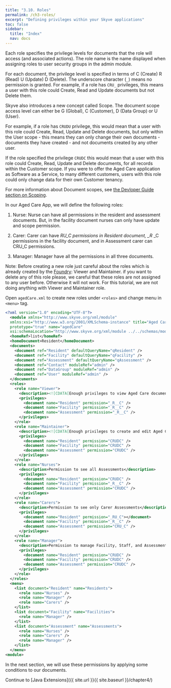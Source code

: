 ```yaml
---
title: "3.10. Roles"
permalink: /ch3-roles/
excerpt: "Defining privileges within your Skyve applications"
toc: false
sidebar:
  title: "Index"
  nav: docs
---
```


Each role specifies the privilege levels for documents that the role will access (and associated actions). The role name is the name displayed when assigning roles to user security groups in the admin module.

For each document, the privilege level is specified in terms of C (Create) R (Read) U (Update) D (Delete). The underscore character (`_`) means no permission is granted.
For example, if a role has `CRU_` privileges, this means a user with this role could Create, Read and Update documents but not Delete them.

Skyve also introduces a new concept called Scope. The document scope access level can either be G (Global), C (Customer), D (Data Group) or U (User).

For example, if a role has `CRUDU` privilege, this would mean that a user with this role could Create, Read, Update and Delete documents, but only within the User scope - this means they can only change their own documents - documents they have created - and not documents created by any other user.

If the role specified the privilege `CRUDC` this would mean that a user with this role could Create, Read, Update and Delete documents, for all records within the Customer scope. If you were to offer the Aged Care application as Software as a Service, to many different customers, users with this role could only change data for their own Customer tenancy.

For more information about Document scopes, see [the Devloper Guide section on Scoping](https://skyvers.github.io/skyve-dev-guide/concepts/#document-scoping).

In our Aged Care App, we will define the following roles:

1. Nurse: Nurse can have all permissions in the resident and assessment documents. But, in the facility document nurses can only have update and scope permission.

2. Carer: Carer can have _RU_C permissions in Resident document, \_R_ \_C permissions in the facility document, and in Assessment carer can CRU_C permissions.

3. Manager: Manager have all the permissions in all three documents.

Note: Before creating a new role just careful about the roles which is already created by the [Foundry](https://foundry.skyve.org/foundry/): Viewer and Maintainer. if you want to delete any of this role please, we careful that these roles are not assigned to any user before. Otherwise it will not work. For this tutorial, we are not doing anything with Viewer and Maintainer role.

Open `agedCare.xml` to create new roles under `<roles>` and change menu in `<menu>` tag.

```xml
<?xml version="1.0" encoding="UTF-8"?>
  <module xmlns="http://www.skyve.org/xml/module"
  xmlns:xsi="http://www.w3.org/2001/XMLSchema-instance" title="Aged Care"
  prototype="true" name="agedCare"
  xsi:schemaLocation="http://www.skyve.org/xml/module ../../schemas/module.xsd">
  <homeRef>list</homeRef>
  <homeDocument>Resident</homeDocument>
  <documents>
    <document ref="Resident" defaultQueryName="qResident" />
    <document ref="Facility" defaultQueryName="qFacility" />
    <document ref="Assessment" defaultQueryName="qAssessment" />
    <document ref="Contact" moduleRef="admin" />
    <document ref="DataGroup" moduleRef="admin" />
    <document ref="User" moduleRef="admin" />
  </documents>
  <roles>
    <role name="Viewer">
      <description><![CDATA[Enough privileges to view Aged Care documents.]]></description>
      <privileges>
        <document name="Resident" permission="_R__C" />
        <document name="Facility" permission="_R__C" />
        <document name="Assessment" permission="_R__C" />
      </privileges>
    </role>
    <role name="Maintainer">
      <description><![CDATA[Enough privileges to create and edit Aged Care documents.]]></description>
      <privileges>
        <document name="Resident" permission="CRUDC" />
        <document name="Facility" permission="CRUDC" />
        <document name="Assessment" permission="CRUDC" />
      </privileges>
    </role>
    <role name="Nurses">
      <description>Permission to see all Assessments</description>
      <privileges>
        <document name="Resident" permission="CRUDC" />
        <document name="Facility" permission="_R__C" />
        <document name="Assessment" permission="CRUDC" />
      </privileges>
    </role>
    <role name="Carers">
      <description>Permission to see only Carer Assessments</description>
      <privileges>
        <document name="Resident" permission="_RU_C"></document>
        <document name="Facility" permission="_R__C" />
        <document name="Assessment" permission="CRU_C" />
      </privileges>
    </role>
    <role name="Manager">
      <description>Permission to manage Facility, Staff, and Assessments</description>
      <privileges>
        <document name="Resident" permission="CRUDC" />
        <document name="Facility" permission="CRUDC" />
        <document name="Assessment" permission="CRUDC" />
      </privileges>
    </role>
  </roles>
  <menu>
    <list document="Resident" name="Residents">
      <role name="Nurses" />
      <role name="Manager" />
      <role name="Carers" />
    </list>
    <list document="Facility" name="Facilities">
      <role name="Manager" />
    </list>
    <list document="Assessment" name="Assessments">
      <role name="Nurses" />
      <role name="Carers" />
      <role name="Manager" />
    </list>
  </menu>
<module>
```

In the next section, we will use these permissions by applying some conditions to our documents.

Continue to [Java Extensions]({{ site.url }}{{ site.baseurl }}/chapter4/)